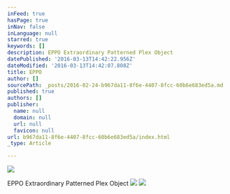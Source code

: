 ```yaml
---
inFeed: true
hasPage: true
inNav: false
inLanguage: null
starred: true
keywords: []
description: EPPO Extraordinary Patterned Plex Object
datePublished: '2016-03-13T14:42:22.956Z'
dateModified: '2016-03-13T14:42:07.808Z'
title: EPPO
author: []
sourcePath: _posts/2016-02-24-b967da11-8f6e-4407-8fcc-60b6e683ed5a.md
published: true
authors: []
publisher:
  name: null
  domain: null
  url: null
  favicon: null
url: b967da11-8f6e-4407-8fcc-60b6e683ed5a/index.html
_type: Article

---
```

![](https://the-grid-user-content.s3-us-west-2.amazonaws.com/82124cd9-c652-4a65-9826-0831a72e9401.jpg)

EPPO Extraordinary Patterned Plex Object
![](https://the-grid-user-content.s3-us-west-2.amazonaws.com/56a38dd6-6fc3-45d3-85e0-c15c0bcde9f0.jpg)
![](https://the-grid-user-content.s3-us-west-2.amazonaws.com/7e995bc4-bf0b-4525-be89-94d4522d1f98.jpg)